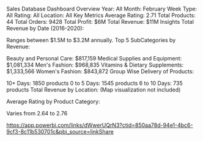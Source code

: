 Sales Database Dashboard
Overview
Year: All
Month: February
Week Type: All
Rating: All
Location: All
Key Metrics
Average Rating: 2.71
Total Products: 44
Total Orders: 9428
Total Profit: $6M
Total Revenue: $11M
Insights
Total Revenue by Date (2016-2020):

Ranges between $1.5M to $3.2M annually.
Top 5 SubCategories by Revenue:

Beauty and Personal Care: $817,159
Medical Supplies and Equipment: $1,081,334
Men's Fashion: $968,835
Vitamins & Dietary Supplements: $1,333,566
Women's Fashion: $843,872
Group Wise Delivery of Products:

10+ Days: 1850 products
0 to 5 Days: 1545 products
6 to 10 Days: 735 products
Total Revenue by Location: (Map visualization not included)

Average Rating by Product Category:

Varies from 2.64 to 2.76

https://app.powerbi.com/links/dWwerUQrN3?ctid=850aa78d-94e1-4bc6-9cf3-8c11b530701c&pbi_source=linkShare
